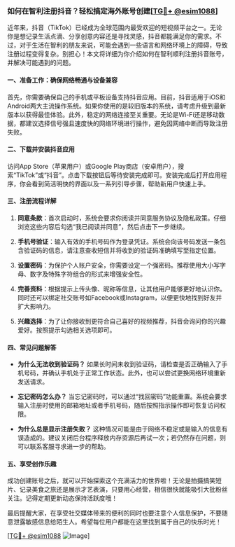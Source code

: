 ### 如何在智利注册抖音？轻松搞定海外账号创建[[TG💪+ @esim1088](https://t.me/s/esim1088)]

近年来，抖音（TikTok）已经成为全球范围内最受欢迎的短视频平台之一。无论你是想记录生活点滴、分享创意内容还是寻找灵感，抖音都能满足你的需求。不过，对于生活在智利的朋友来说，可能会遇到一些语言和网络环境上的障碍，导致注册过程变得复杂。别担心！本文将详细为你介绍如何在智利顺利注册抖音账号，并解决可能遇到的问题。

#### 一、准备工作：确保网络畅通与设备兼容

首先，你需要确保自己的手机或平板设备支持抖音应用。目前，抖音适用于iOS和Android两大主流操作系统。如果你使用的是较旧版本的系统，请考虑升级到最新版本以获得最佳体验。此外，稳定的网络连接至关重要。无论是Wi-Fi还是移动数据，都建议选择信号强且速度快的网络环境进行操作，避免因网络中断而导致注册失败。

#### 二、下载并安装抖音应用

访问App Store（苹果用户）或Google Play商店（安卓用户），搜索“TikTok”或“抖音”。点击下载按钮后等待安装完成即可。安装完成后打开应用程序，你会看到简洁明快的界面以及一系列引导步骤，帮助新用户快速上手。

#### 三、注册流程详解

1. **同意条款**：首次启动时，系统会要求你阅读并同意服务协议及隐私政策。仔细浏览这些内容后勾选“我已阅读并同意”，然后点击下一步继续。
   
2. **手机号验证**：输入有效的手机号码作为登录凭证。系统会向该号码发送一条包含验证码的信息，请注意查收短信并将收到的验证码准确填写至指定位置。

3. **设置密码**：为保护个人账户安全，你需要设定一个强密码。推荐使用大小写字母、数字及特殊字符组合的形式来增强安全性。

4. **完善资料**：根据提示上传头像、昵称等信息，让其他用户能够更好地认识你。同时还可以绑定社交账号如Facebook或Instagram，以便更快地找到好友并扩大影响力。

5. **兴趣选择**：为了让你接收到更符合自己喜好的视频推荐，抖音会询问你的兴趣爱好。按照提示勾选相关选项即可。

#### 四、常见问题解答

- **为什么无法收到验证码？**
   如果长时间未收到验证码，请检查是否正确输入了手机号码，并确认手机处于正常工作状态。此外，也可以尝试更换网络环境重新发送请求。

- **忘记密码怎么办？**
   当忘记密码时，可以通过“找回密码”功能重置。系统会要求输入注册时使用的邮箱地址或者手机号码，随后按照指示操作即可恢复访问权限。

- **为什么总是显示注册失败？**
   这种情况可能是由于网络不稳定或是输入的信息有误造成的。建议关闭后台程序释放内存资源后再试一次；若仍然存在问题，则可以联系客服寻求进一步的帮助。

#### 五、享受创作乐趣

成功创建账号之后，就可以开始探索这个充满活力的世界啦！无论是拍摄搞笑短片、记录美食之旅还是展示才艺表演，只要用心经营，相信很快就能吸引大批粉丝关注。记得定期更新动态保持活跃度哦！

最后提醒大家，在享受社交媒体带来的便利的同时也要注意个人信息保护，不要随意泄露敏感信息给陌生人。希望每位用户都能在这里找到属于自己的快乐时光！

[[TG💪+ @esim1088](https://t.me/s/esim1088) ![Image](https://i.postimg.cc/4NQfJmqS/Snipaste-2025-05-13-00-14-12.png)]
